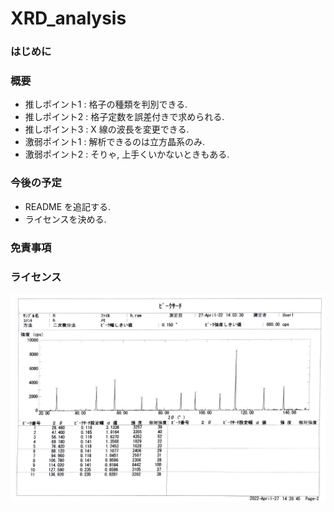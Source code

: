 # XRD_analysis

### はじめに

### 概要
* 推しポイント1 : 格子の種類を判別できる.
* 推しポイント2 : 格子定数を誤差付きで求められる.
* 推しポイント3 : X 線の波長を変更できる.
* 激弱ポイント1 : 解析できるのは立方晶系のみ.
* 激弱ポイント2 : そりゃ, 上手くいかないときもある.

### 今後の予定
* README を追記する.
* ライセンスを決める.

### 免責事項

### ライセンス
![ピークサーチ](img/peaksearch.jpg "タイトル")